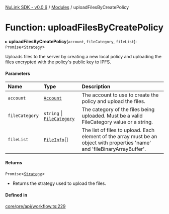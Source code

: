 [NuLink SDK - v0.0.6](../README.md) / [Modules](../modules.md) / uploadFilesByCreatePolicy

# Function: uploadFilesByCreatePolicy

▸ **uploadFilesByCreatePolicy**(`account`, `fileCategory`, `fileList`): `Promise`<[`Strategy`](../classes/Strategy.md)\>

Uploads files to the server by creating a new local policy and uploading the files encrypted with the policy's public key to IPFS.

#### Parameters

| Name | Type | Description |
| :------ | :------ | :------ |
| `account` | [`Account`](../classes/Account.md) | The account to use to create the policy and upload the files. |
| `fileCategory` | `string` \| [`FileCategory`](../enums/FileCategory.md) | The category of the files being uploaded. Must be a valid FileCategory value or a string. |
| `fileList` | [`FileInfo`](../types/FileInfo.md)[] | The list of files to upload. Each element of the array must be an object with properties 'name' and 'fileBinaryArrayBuffer'. |

#### Returns

`Promise`<[`Strategy`](../classes/Strategy.md)\>

- Returns the strategy used to upload the files.

#### Defined in

[core/pre/api/workflow.ts:229](https://github.com/NuLink-network/nulink-sdk/blob/541ac45/src/core/pre/api/workflow.ts#L229)
